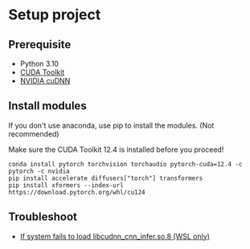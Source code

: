 # Setup project
## Prerequisite
- Python 3.10
- [CUDA Toolkit](https://developer.nvidia.com/cuda-toolkit)
- [NVIDIA cuDNN](https://developer.nvidia.com/cudnn)

## Install modules
If you don't use anaconda, use pip to install the modules. (Not recommended)

Make sure the CUDA Toolkit 12.4 is installed before you proceed!

```shell
conda install pytorch torchvision torchaudio pytorch-cuda=12.4 -c pytorch -c nvidia
pip install accelerate diffusers["torch"] transformers
pip install xformers --index-url https://download.pytorch.org/whl/cu124
```

## Troubleshoot
- [If system fails to load libcudnn_cnn_infer.so.8 (WSL only)](https://github.com/microsoft/WSL/issues/8587)
